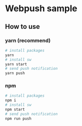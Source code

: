 # Webpush sample

## How to use

### yarn (recommend)

```bash
# install packages
yarn
# install sw
yarn start
# send push notification
yarn push
```

### npm

```bash
# install packages
npm i
# install sw
npm start
# send push notification
npm run push
```

